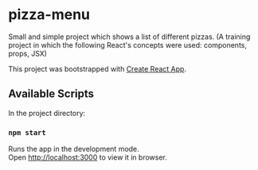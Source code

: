 # pizza-menu

Small and simple project which shows a list of different pizzas. 
(A training project in which the following React's concepts were used: components, props, JSX)

This project was bootstrapped with [Create React App](https://github.com/facebook/create-react-app).

## Available Scripts

In the project directory:

### `npm start`

Runs the app in the development mode.\
Open [http://localhost:3000](http://localhost:3000) to view it in browser.
